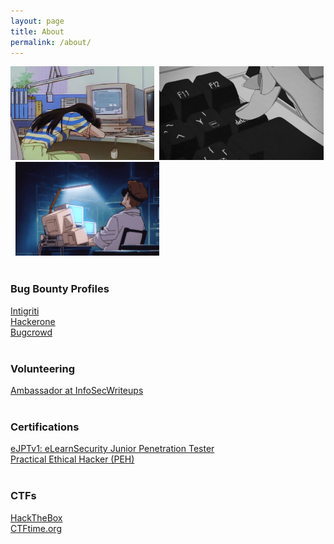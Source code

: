 ```yaml
---
layout: page
title: About
permalink: /about/
---
```

<img src="/public/media/tired.gif" alt="tired_person_gif" width="230" height="150">&nbsp;&nbsp;<img src="/public/media/delete.gif" alt="press_delete_gif" width="263" height="150">&nbsp;&nbsp;<img src="/public/media/bored.gif" alt="bored_gif" width="230" height="150">
<br/><br/>
### Bug Bounty Profiles
<a href="https://app.intigriti.com/profile/kiddah" target="_blank">Intigriti</a><br/>
<a href="https://hackerone.com/kiddah" target="_blank">Hackerone</a><br/>
<a href="https://bugcrowd.com/kiddah" target="_blank">Bugcrowd</a><br/><br/>

### Volunteering
<a href="https://twitter.com/InfoSecComm" target="_blank">Ambassador at InfoSecWriteups</a><br/><br/>


### Certifications
<a href="https://verified.elearnsecurity.com/certificates/0859cb88-6347-4947-a7c1-c9870a96326b" target="_blank">eJPTv1: eLearnSecurity Junior Penetration Tester</a><br/>
<a href="https://academy.tcm-sec.com/p/practical-ethical-hacking-the-complete-course" target="_blank">Practical Ethical Hacker (PEH)</a><br/><br/>

### CTFs
<a href="https://app.hackthebox.com/profile/393025" target="_blank">HackTheBox</a><br/>
<a href="https://ctftime.org/team/139763" target="_blank">CTFtime.org</a>